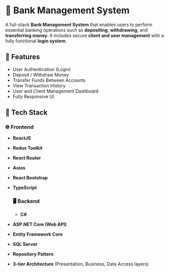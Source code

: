 # 🏦 Bank Management System

A full-stack **Bank Management System** that enables users to perform essential banking operations such as **depositing**, **withdrawing**, and **transferring money**. It includes secure **client and user management** with a fully functional **login system**.

## 🚀 Features

- User Authentication (Login)
- Deposit / Withdraw Money
- Transfer Funds Between Accounts
- View Transaction History
- User and Client Management Dashboard
- Fully Responsive UI

## 🧰 Tech Stack

### 🌐 Frontend
- **ReactJS**
- **Redux Toolkit**
- **React Router**
- **Axios**
- **React Bootstrap**
- **TypeScript**

  ### 🖥️ Backend
    - **C#**
- **ASP.NET Core (Web API)**
- **Entity Framework Core**
- **SQL Server**
- **Repository Pattern**
- **3-tier Architecture** (Presentation, Business, Data Access layers)



